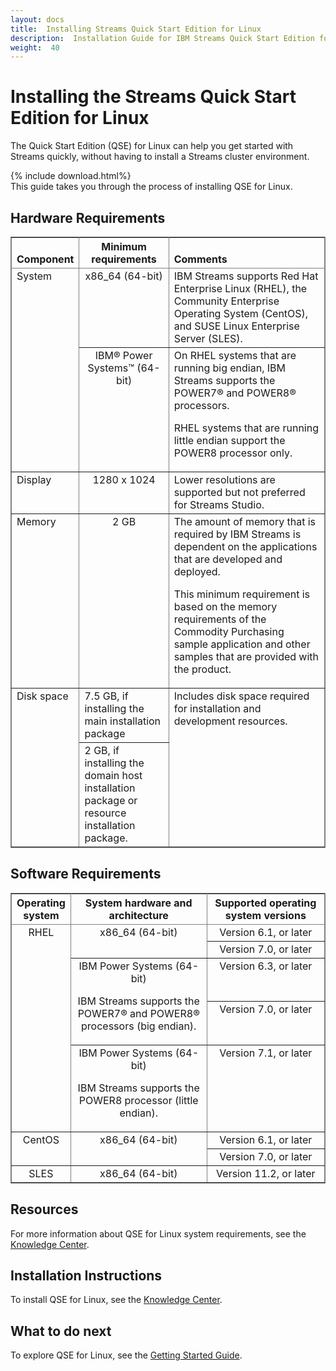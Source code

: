 ```yaml
---
layout: docs
title:  Installing Streams Quick Start Edition for Linux
description:  Installation Guide for IBM Streams Quick Start Edition for Linux
weight:  40
---
```


# Installing the Streams Quick Start Edition for Linux

The Quick Start Edition (QSE) for Linux can help you get started with Streams quickly, without having to install a Streams cluster environment. 

{% include download.html%}
<br>
This guide takes you through the process of installing QSE for Linux.

## Hardware Requirements

<div class="tablenoborder"><table cellpadding="4" cellspacing="0" summary="This table lists the system, display, memory, and disk space requirements for IBM Streams." class="table" width="100%" rules="all" frame="border" border="1"><thead class="thead" align="left"><tr class="row" valign="bottom"><th class="entry thleft thbot" valign="bottom" width="10.795454545454545%" id="d68e56">Component</th>
<th class="entry thcenter thbot" align="center" valign="bottom" width="30.113636363636363%" id="d68e58">Minimum requirements</th>
<th class="entry thleft thbot" valign="bottom" width="59.09090909090909%" id="d68e60">Comments</th>
</tr>
</thead>
<tbody class="tbody"><tr class="row"><td class="entry" rowspan="2" valign="top" width="10.795454545454545%" headers="d68e56 ">System</td>
<td class="entry tdcenter" align="center" valign="top" width="30.113636363636363%" headers="d68e58 ">x86_64 (64-bit) </td>
<td class="entry" valign="top" width="59.09090909090909%" headers="d68e60 "><span class="keyword">IBM 
Streams</span> supports Red Hat Enterprise Linux (RHEL), the Community Enterprise Operating
System (CentOS), and SUSE Linux Enterprise
Server (SLES).</td>
</tr>
<tr class="row"><td class="entry tdcenter" align="center" valign="top" width="30.113636363636363%" headers="d68e58 ">IBM® Power Systems™ (64-bit)</td>
<td class="entry" valign="top" width="59.09090909090909%" headers="d68e60 ">On RHEL systems that are running <span class="keyword">big endian</span>, <span class="keyword">IBM 
Streams</span> supports the POWER7® and POWER8® processors.<p class="p">RHEL systems
that are running <span class="keyword">little
endian</span> support
the POWER8 processor only.</p>
</td>
</tr>
<tr class="row"><td class="entry" valign="top" width="10.795454545454545%" headers="d68e56 ">Display</td>
<td class="entry tdcenter" align="center" valign="top" width="30.113636363636363%" headers="d68e58 ">1280 x 1024</td>
<td class="entry" valign="top" width="59.09090909090909%" headers="d68e60 ">Lower resolutions are supported but not preferred
for Streams Studio.</td>
</tr>
<tr class="row"><td class="entry" valign="top" width="10.795454545454545%" headers="d68e56 ">Memory</td>
<td class="entry tdcenter" align="center" valign="top" width="30.113636363636363%" headers="d68e58 ">2 GB</td>
<td class="entry" valign="top" width="59.09090909090909%" headers="d68e60 "><span class="ph" id="ibminfospherestreams-qse-hardware__d32e2110">The amount
of memory that is required by <span class="keyword">IBM 
Streams</span> is dependent on the applications that are developed
and deployed.</span><p class="p" id="ibminfospherestreams-qse-hardware__d32e2114">This minimum
requirement is based on the memory requirements of the Commodity Purchasing
sample application and other samples that are provided with the product.</p>
</td>
</tr>
<tr class="row"><td class="entry" rowspan="2" valign="top" width="10.795454545454545%" headers="d68e56 ">Disk space</td>
<td class="entry tdleft" align="left" valign="top" width="30.113636363636363%" headers="d68e58 ">7.5 GB, if installing the <span class="keyword">main installation
package</span></td>
<td class="entry" rowspan="2" valign="top" width="59.09090909090909%" headers="d68e60 ">Includes disk space required for
installation and development resources.</td>
</tr>
<tr class="row"><td class="entry tdleft" align="left" valign="top" width="30.113636363636363%" headers="d68e58 ">2 GB, if installing
the <span class="keyword">domain host installation
package</span> or <span class="keyword">resource installation
package</span>.</td>
</tr>
</tbody>
</table>
</div>

## Software Requirements

<div class="tablenoborder"><table cellpadding="4" cellspacing="0" summary="The first column of this table lists the Linux operating systems that are supported by IBM Streams. The supported system hardware and architecture for each operating system is in the second column, and the supported operating system versions are in the third column." class="table" rules="all" frame="border" border="1"><thead class="thead" align="left"><tr class="row" valign="bottom"><th class="entry thcenter thbot" align="center" valign="bottom" width="15.753424657534246%" id="d68e79">Operating system</th>
<th class="entry thcenter thbot" align="center" valign="bottom" width="45.20547945205479%" id="d68e81">System hardware and architecture</th>
<th class="entry thcenter thbot" align="center" valign="bottom" width="39.04109589041096%" id="d68e83">Supported operating system versions</th>
</tr>
</thead>
<tbody class="tbody"><tr class="row"><td class="entry tdcenter" rowspan="5" align="center" valign="top" width="15.753424657534246%" headers="d68e79 ">RHEL</td>
<td class="entry tdcenter" rowspan="2" align="center" valign="top" width="45.20547945205479%" headers="d68e81 ">x86_64 (64-bit)</td>
<td class="entry tdcenter" align="center" valign="top" width="39.04109589041096%" headers="d68e83 ">Version 6.1, or later</td>
</tr>
<tr class="row"><td class="entry tdcenter" align="center" valign="top" width="39.04109589041096%" headers="d68e83 ">Version 7.0, or later</td>
</tr>
<tr class="row"><td class="entry tdcenter" rowspan="2" align="center" valign="top" width="45.20547945205479%" headers="d68e81 ">IBM Power
Systems (64-bit)<p class="p"><span class="keyword">IBM 
Streams</span> supports the POWER7® and POWER8® processors (<span class="keyword">big endian</span>).</p>
</td>
<td class="entry tdcenter" align="center" valign="top" width="39.04109589041096%" headers="d68e83 ">Version 6.3, or later</td>
</tr>
<tr class="row"><td class="entry tdcenter" align="center" valign="top" width="39.04109589041096%" headers="d68e83 ">Version 7.0, or later</td>
</tr>
<tr class="row"><td class="entry tdcenter" align="center" valign="top" width="45.20547945205479%" headers="d68e81 ">IBM Power Systems (64-bit)<p class="p"><span class="keyword">IBM 
Streams</span> supports the POWER8 processor
(<span class="keyword">little
endian</span>).</p>
</td>
<td class="entry tdcenter" align="center" valign="top" width="39.04109589041096%" headers="d68e83 ">Version 7.1, or later</td>
</tr>
<tr class="row"><td class="entry tdcenter" rowspan="2" align="center" valign="top" width="15.753424657534246%" headers="d68e79 ">CentOS</td>
<td class="entry tdcenter" rowspan="2" align="center" valign="top" width="45.20547945205479%" headers="d68e81 ">x86_64 (64-bit)</td>
<td class="entry tdcenter" align="center" valign="top" width="39.04109589041096%" headers="d68e83 ">Version 6.1, or later</td>
</tr>
<tr class="row"><td class="entry tdcenter" align="center" valign="top" width="39.04109589041096%" headers="d68e83 ">Version 7.0, or later</td>
</tr>
<tr class="row"><td class="entry tdcenter" align="center" valign="top" width="15.753424657534246%" headers="d68e79 ">SLES</td>
<td class="entry tdcenter" align="center" valign="top" width="45.20547945205479%" headers="d68e81 ">x86_64 (64-bit)</td>
<td class="entry tdcenter" align="center" valign="top" width="39.04109589041096%" headers="d68e83 ">Version 11.2, or later</td>
</tr>
</tbody>
</table>
</div>

## Resources

For more information about QSE for Linux system requirements, see the [Knowledge Center](http://www-01.ibm.com/support/knowledgecenter/SSCRJU_4.1.1/com.ibm.streams.qse.doc/doc/ibminfospherestreams-qse-before-you-begin.html?lang=en).

## Installation Instructions

To install QSE for Linux, see the 
[Knowledge Center](http://www-01.ibm.com/support/knowledgecenter/SSCRJU_4.1.1/com.ibm.streams.qse.doc/doc/ibminfospherestreams-qse-install.html?lang=en).


## What to do next

To explore QSE for Linux, see the [Getting Started Guide](/streamsx.documentation/docs/4.1/qse-getting-started/).
